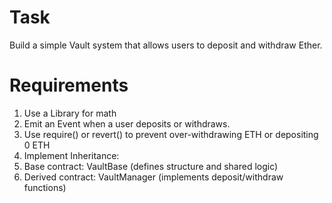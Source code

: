 # Task
Build a simple Vault system that allows users to deposit and withdraw Ether.

# Requirements

1. Use a Library for math
2. Emit an Event when a user deposits or withdraws.
3. Use require() or revert() to prevent over-withdrawing ETH or depositing 0 ETH
4. Implement Inheritance:
5. Base contract: VaultBase (defines structure and shared logic)
6. Derived contract: VaultManager (implements deposit/withdraw functions)
